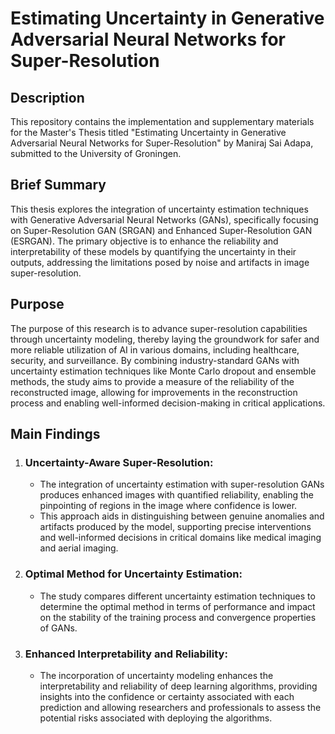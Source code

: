 # Estimating Uncertainty in Generative Adversarial Neural Networks for Super-Resolution

## Description
This repository contains the implementation and supplementary materials for the Master's Thesis titled "Estimating Uncertainty in Generative Adversarial Neural Networks for Super-Resolution" by Maniraj Sai Adapa, submitted to the University of Groningen.

## Brief Summary
This thesis explores the integration of uncertainty estimation techniques with Generative Adversarial Neural Networks (GANs), specifically focusing on Super-Resolution GAN (SRGAN) and Enhanced Super-Resolution GAN (ESRGAN). The primary objective is to enhance the reliability and interpretability of these models by quantifying the uncertainty in their outputs, addressing the limitations posed by noise and artifacts in image super-resolution.

## Purpose
The purpose of this research is to advance super-resolution capabilities through uncertainty modeling, thereby laying the groundwork for safer and more reliable utilization of AI in various domains, including healthcare, security, and surveillance. By combining industry-standard GANs with uncertainty estimation techniques like Monte Carlo dropout and ensemble methods, the study aims to provide a measure of the reliability of the reconstructed image, allowing for improvements in the reconstruction process and enabling well-informed decision-making in critical applications.

## Main Findings
1. ### Uncertainty-Aware Super-Resolution:
   - The integration of uncertainty estimation with super-resolution GANs produces enhanced images with quantified reliability, enabling the pinpointing of regions in the image where confidence is lower.
   - This approach aids in distinguishing between genuine anomalies and artifacts produced by the model, supporting precise interventions and well-informed decisions in critical domains like medical imaging and aerial imaging.

2. ### Optimal Method for Uncertainty Estimation:
   - The study compares different uncertainty estimation techniques to determine the optimal method in terms of performance and impact on the stability of the training process and convergence properties of GANs.

3. ### Enhanced Interpretability and Reliability:
   - The incorporation of uncertainty modeling enhances the interpretability and reliability of deep learning algorithms, providing insights into the confidence or certainty associated with each prediction and allowing researchers and professionals to assess the potential risks associated with deploying the algorithms.
